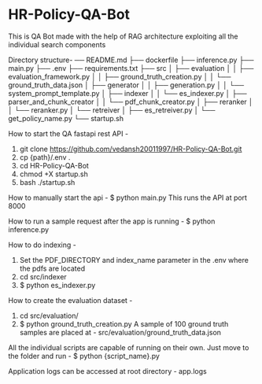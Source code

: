 # HR-Policy-QA-Bot
This is QA Bot made with the help of RAG architecture exploiting all the individual search components

Directory structure-
── README.md
├── dockerfile
├── inference.py
├── main.py
├── .env
├── requirements.txt
├── src
│   ├── evaluation
│   │   ├── evaluation_framework.py
│   │   ├── ground_truth_creation.py
│   │   └── ground_truth_data.json
│   ├── generator
│   │   ├── generation.py
│   │   └── system_prompt_template.py
│   ├── indexer
│   │   └── es_indexer.py
│   ├── parser_and_chunk_creator
│   │   └── pdf_chunk_creator.py
│   ├── reranker
│   │   └── reranker.py
│   └── retreiver
│       ├── es_retreiver.py
│       └── get_policy_name.py
└── startup.sh

How to start the QA fastapi rest API - 
1. git clone https://github.com/vedansh20011997/HR-Policy-QA-Bot.git
2. cp {path}/.env .
2. cd HR-Policy-QA-Bot
3. chmod +X startup.sh
4. bash ./startup.sh

How to manually start the api - 
$ python main.py
This runs the API at port 8000

How to run a sample request after the app is running - 
$ python inference.py

How to do indexing - 
1. Set the PDF_DIRECTORY and index_name parameter in the .env where the pdfs are located
2. cd src/indexer
3. $ python es_indexer.py

How to create the evaluation dataset - 
1. cd src/evaluation/
2. $ python ground_truth_creation.py
A sample of 100 ground truth samples are placed at - src/evaluation/ground_truth_data.json

All the individual scripts are capable of running on their own. 
Just move to the folder and run - 
$ python {script_name}.py

Application logs can be accessed at root directory - app.logs
